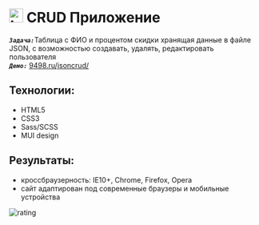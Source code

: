 <h1>
  <img 
    src="https://cdn.icon-icons.com/icons2/534/PNG/512/window-domain_icon-icons.com_52810.png" 
    width="28"
    alt="LOGO"/>
    CRUD Приложение 
</h1>

<strong><em>`Задача:`</em></strong>Таблица с ФИО и процентом скидки хранящая данные в файле JSON, с возможностью создавать, удалять, редактировать пользователя<br>
<strong><em>`Демо:`</em></strong> <a href="http://9498.ru/jsoncrud/" target="_blank">9498.ru/jsoncrud/</a>

## Технологии:

- HTML5
- CSS3
- Sass/SCSS
- MUI design

## Результаты:

- кроссбраузерность: IE10+, Chrome, Firefox, Opera
- сайт адаптирован под современные браузеры и мобильные устройства

![rating](https://romank123.github.io/images/io-crud-json.jpg)